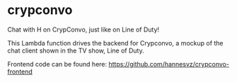 # crypconvo

Chat with H on CrypConvo, just like on Line of Duty!

This Lambda function drives the backend for Crypconvo, a mockup of the chat client shown in the TV show, Line of Duty.

Frontend code can be found here: https://github.com/hannesvz/crypconvo-frontend

